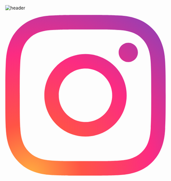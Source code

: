 ![header](https://capsule-render.vercel.app/api?type=waving&height=150&color=timeGradient&text=Hey%20Everyone!%20👋🏼&section=header&reversal=true&textBg=false&fontColor=ffffff&fontAlign=35&animation=twinkling&fontAlignY=50&stroke=111111&strokeWidth=2&rotate=0&fontSize=65&desc=Lets%20Connect%20and%20have%20a%20Chat%20💬%20&descAlign=50&descAlignY=100&descSize=38)
<?xml version="1.0" ?><!DOCTYPE svg  PUBLIC '-//W3C//DTD SVG 1.1//EN'  'http://www.w3.org/Graphics/SVG/1.1/DTD/svg11.dtd'><svg enable-background="new 0 0 128 128" id="Social_Icons" version="1.1" viewBox="0 0 128 128" xml:space="preserve" xmlns="http://www.w3.org/2000/svg" xmlns:xlink="http://www.w3.org/1999/xlink"><g id="_x37__stroke"><g id="Instagram_1_"><rect clip-rule="evenodd" fill="none" fill-rule="evenodd" height="128" width="128"/><radialGradient cx="19.1111" cy="128.4444" gradientUnits="userSpaceOnUse" id="Instagram_2_" r="163.5519"><stop offset="0" style="stop-color:#FFB140"/><stop offset="0.2559" style="stop-color:#FF5445"/><stop offset="0.599" style="stop-color:#FC2B82"/><stop offset="1" style="stop-color:#8E40B7"/></radialGradient><path clip-rule="evenodd" d="M105.843,29.837    c0,4.242-3.439,7.68-7.68,7.68c-4.241,0-7.68-3.438-7.68-7.68c0-4.242,3.439-7.68,7.68-7.68    C102.405,22.157,105.843,25.595,105.843,29.837z M64,85.333c-11.782,0-21.333-9.551-21.333-21.333    c0-11.782,9.551-21.333,21.333-21.333c11.782,0,21.333,9.551,21.333,21.333C85.333,75.782,75.782,85.333,64,85.333z M64,31.135    c-18.151,0-32.865,14.714-32.865,32.865c0,18.151,14.714,32.865,32.865,32.865c18.151,0,32.865-14.714,32.865-32.865    C96.865,45.849,82.151,31.135,64,31.135z M64,11.532c17.089,0,19.113,0.065,25.861,0.373c6.24,0.285,9.629,1.327,11.884,2.204    c2.987,1.161,5.119,2.548,7.359,4.788c2.24,2.239,3.627,4.371,4.788,7.359c0.876,2.255,1.919,5.644,2.204,11.884    c0.308,6.749,0.373,8.773,0.373,25.862c0,17.089-0.065,19.113-0.373,25.861c-0.285,6.24-1.327,9.629-2.204,11.884    c-1.161,2.987-2.548,5.119-4.788,7.359c-2.239,2.24-4.371,3.627-7.359,4.788c-2.255,0.876-5.644,1.919-11.884,2.204    c-6.748,0.308-8.772,0.373-25.861,0.373c-17.09,0-19.114-0.065-25.862-0.373c-6.24-0.285-9.629-1.327-11.884-2.204    c-2.987-1.161-5.119-2.548-7.359-4.788c-2.239-2.239-3.627-4.371-4.788-7.359c-0.876-2.255-1.919-5.644-2.204-11.884    c-0.308-6.749-0.373-8.773-0.373-25.861c0-17.089,0.065-19.113,0.373-25.862c0.285-6.24,1.327-9.629,2.204-11.884    c1.161-2.987,2.548-5.119,4.788-7.359c2.239-2.24,4.371-3.627,7.359-4.788c2.255-0.876,5.644-1.919,11.884-2.204    C44.887,11.597,46.911,11.532,64,11.532z M64,0C46.619,0,44.439,0.074,37.613,0.385C30.801,0.696,26.148,1.778,22.078,3.36    c-4.209,1.635-7.778,3.824-11.336,7.382C7.184,14.3,4.995,17.869,3.36,22.078c-1.582,4.071-2.664,8.723-2.975,15.535    C0.074,44.439,0,46.619,0,64c0,17.381,0.074,19.561,0.385,26.387c0.311,6.812,1.393,11.464,2.975,15.535    c1.635,4.209,3.824,7.778,7.382,11.336c3.558,3.558,7.127,5.746,11.336,7.382c4.071,1.582,8.723,2.664,15.535,2.975    C44.439,127.926,46.619,128,64,128c17.381,0,19.561-0.074,26.387-0.385c6.812-0.311,11.464-1.393,15.535-2.975    c4.209-1.636,7.778-3.824,11.336-7.382c3.558-3.558,5.746-7.127,7.382-11.336c1.582-4.071,2.664-8.723,2.975-15.535    C127.926,83.561,128,81.381,128,64c0-17.381-0.074-19.561-0.385-26.387c-0.311-6.812-1.393-11.464-2.975-15.535    c-1.636-4.209-3.824-7.778-7.382-11.336c-3.558-3.558-7.127-5.746-11.336-7.382c-4.071-1.582-8.723-2.664-15.535-2.975    C83.561,0.074,81.381,0,64,0z" fill="url(#Instagram_2_)" fill-rule="evenodd" id="Instagram"/></g></g></svg>
